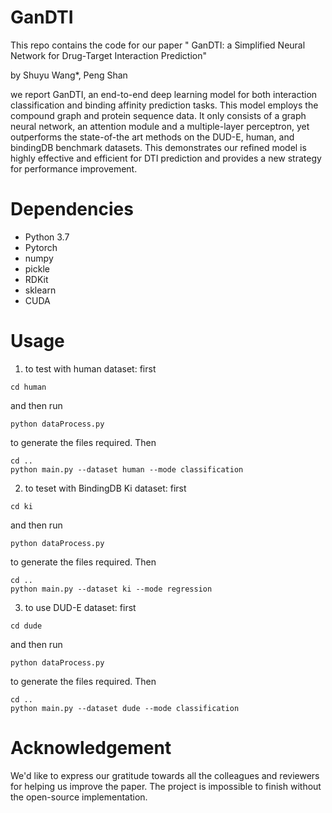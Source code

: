 # GanDTI

This repo contains the code for our paper " GanDTI: a Simplified Neural Network for Drug-Target Interaction Prediction" 

by Shuyu Wang*, Peng Shan

we report GanDTI, an end-to-end deep learning model for both interaction classification and binding affinity prediction tasks. This model employs the compound graph and protein sequence data. It only consists of a graph neural network, an attention module and a multiple-layer perceptron, yet outperforms the state-of-the art methods on the DUD-E, human, and bindingDB benchmark datasets. This demonstrates our refined model is highly effective and efficient for DTI prediction and provides a new strategy for performance improvement.

# Dependencies

* Python 3.7
* Pytorch
* numpy
* pickle
* RDKit
* sklearn
* CUDA

# Usage

1. to test with human dataset: 
first
```
cd human
```
and then run
```
python dataProcess.py 
```
to generate the files required. Then
```
cd ..
python main.py --dataset human --mode classification
```

2. to teset with BindingDB Ki dataset: 
first
```
cd ki
```
and then run
```
python dataProcess.py 
```
to generate the files required. Then
```
cd ..
python main.py --dataset ki --mode regression
```

3. to use DUD-E dataset: 
first
```
cd dude
```
and then run
```
python dataProcess.py 
```
to generate the files required. Then
```
cd ..
python main.py --dataset dude --mode classification
```

# Acknowledgement
We'd like to express our gratitude towards all the colleagues and reviewers for helping us improve the paper. The project is impossible to finish without the open-source implementation.
